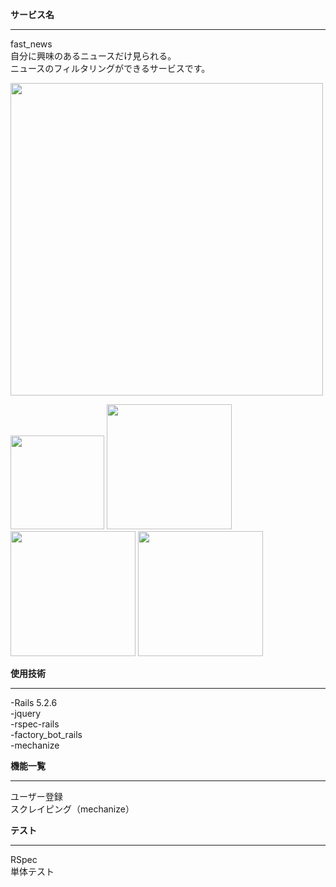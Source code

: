 **サービス名**  
***
fast_news  
自分に興味のあるニュースだけ見られる。  
ニュースのフィルタリングができるサービスです。  

<img src="https://user-images.githubusercontent.com/55477664/146688970-3dc396ca-1de8-4f81-a8b5-72b3980e797f.jpg" width="500サイズ">

<p float="left">
  <img src="https://user-images.githubusercontent.com/55477664/146688968-aee4fa7c-91b0-4d36-98f3-323f0a48fdfb.jpg" width="150サイズ">
  <img src="https://user-images.githubusercontent.com/55477664/146688961-f8a3df01-a96b-410e-9582-08a4e09cdddb.jpg" width="200サイズ">
  <img src="https://user-images.githubusercontent.com/55477664/146688972-75ed11c9-a3bc-4afd-a0a0-9af364fa50b1.jpg" width="200サイズ">
  <img src="https://user-images.githubusercontent.com/55477664/146688973-954a90aa-680d-4070-ac7b-9c6b27e41feb.jpg" width="200サイズ">
</p>

**使用技術**
***
-Rails 5.2.6  
-jquery  
-rspec-rails  
-factory_bot_rails  
-mechanize

**機能一覧**  
***
ユーザー登録  
スクレイピング（mechanize）  

**テスト**  
***
RSpec  
単体テスト  
